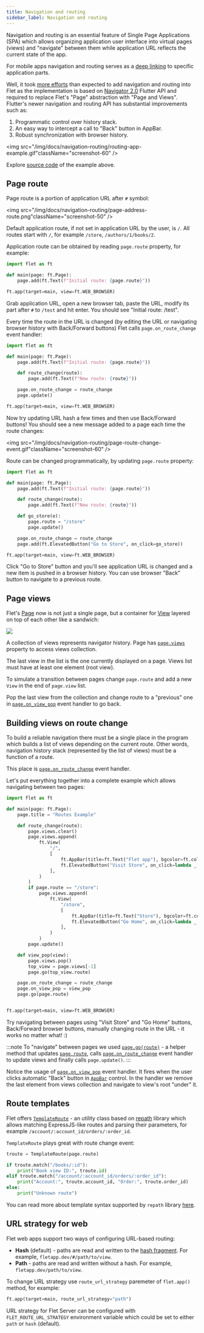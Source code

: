 ```yaml
---
title: Navigation and routing
sidebar_label: Navigation and routing
---
```


Navigation and routing is an essential feature of Single Page Applications (SPA) which allows organizing application user interface into virtual pages (views) and "navigate" between them while application URL reflects the current state of the app.

For mobile apps navigation and routing serves as a [deep linking](https://docs.flutter.dev/development/ui/navigation/deep-linking) to specific application parts.

Well, it took [more efforts](https://github.com/flet-dev/flet/pull/95/files) than expected to add navigation and routing into Flet as the implementation is based on [Navigator 2.0](https://medium.com/flutter/learning-flutters-new-navigation-and-routing-system-7c9068155ade) Flutter API and required to replace Flet's "Page" abstraction with "Page and Views". Flutter's newer navigation and routing API has substantial improvements such as:

1. Programmatic control over history stack.
2. An easy way to intercept a call to "Back" button in AppBar.
3. Robust synchronization with browser history.

<img src="/img/docs/navigation-routing/routing-app-example.gif"className="screenshot-60" />

Explore [source code](https://github.com/flet-dev/examples/blob/main/python/apps/routing-navigation/building-views-on-route-change.py) of the example above.

## Page route

Page route is a portion of application URL after `#` symbol:

<img src="/img/docs/navigation-routing/page-address-route.png"className="screenshot-50" />

Default application route, if not set in application URL by the user, is `/`. All routes start with `/`, for example `/store`, `/authors/1/books/2`.

Application route can be obtained by reading `page.route` property, for example:

```python
import flet as ft

def main(page: ft.Page):
    page.add(ft.Text(f"Initial route: {page.route}"))

ft.app(target=main, view=ft.WEB_BROWSER)
```

Grab application URL, open a new browser tab, paste the URL, modify its part after `#` to `/test` and hit enter. You should see "Initial route: /test".

Every time the route in the URL is changed (by editing the URL or navigating browser history with Back/Forward buttons) Flet calls `page.on_route_change` event handler:

```python
import flet as ft

def main(page: ft.Page):
    page.add(ft.Text(f"Initial route: {page.route}"))

    def route_change(route):
        page.add(ft.Text(f"New route: {route}"))

    page.on_route_change = route_change
    page.update()

ft.app(target=main, view=ft.WEB_BROWSER)
```

Now try updating URL hash a few times and then use Back/Forward buttons! You should see a new message added to a page each time the route changes:

<img src="/img/docs/navigation-routing/page-route-change-event.gif"className="screenshot-60" />

Route can be changed programmatically, by updating `page.route` property:

```python
import flet as ft

def main(page: ft.Page):
    page.add(ft.Text(f"Initial route: {page.route}"))

    def route_change(route):
        page.add(ft.Text(f"New route: {route}"))

    def go_store(e):
        page.route = "/store"
        page.update()

    page.on_route_change = route_change
    page.add(ft.ElevatedButton("Go to Store", on_click=go_store))

ft.app(target=main, view=ft.WEB_BROWSER)
```

Click "Go to Store" button and you'll see application URL is changed and a new item is pushed in a browser history. You can use browser "Back" button to navigate to a previous route.

## Page views

Flet's [Page](/docs/controls/page) now is not just a single page, but a container for [View](/docs/controls/view) layered on top of each other like a sandwich:

<img src="/img/docs/navigation-routing/page-views.svg" className="screenshot-100" />

A collection of views represents navigator history. Page has [`page.views`](/docs/controls/page#views) property to access views collection.

The last view in the list is the one currently displayed on a page. Views list must have at least one element (root view).

To simulate a transition between pages change `page.route` and add a new `View` in the end of `page.view` list.

Pop the last view from the collection and change route to a "previous" one in [`page.on_view_pop`](/docs/controls/page#on_view_pop) event handler to go back.

## Building views on route change

To build a reliable navigation there must be a single place in the program which builds a list of views depending on the current route. Other words, navigation history stack (represented by the list of views) must be a function of a route.

This place is [`page.on_route_change`](/docs/controls/page#on_route_change) event handler.

Let's put everything together into a complete example which allows navigating between two pages:

```python
import flet as ft

def main(page: ft.Page):
    page.title = "Routes Example"

    def route_change(route):
        page.views.clear()
        page.views.append(
            ft.View(
                "/",
                [
                    ft.AppBar(title=ft.Text("Flet app"), bgcolor=ft.colors.SURFACE_VARIANT),
                    ft.ElevatedButton("Visit Store", on_click=lambda _: page.go("/store")),
                ],
            )
        )
        if page.route == "/store":
            page.views.append(
                ft.View(
                    "/store",
                    [
                        ft.AppBar(title=ft.Text("Store"), bgcolor=ft.colors.SURFACE_VARIANT),
                        ft.ElevatedButton("Go Home", on_click=lambda _: page.go("/")),
                    ],
                )
            )
        page.update()

    def view_pop(view):
        page.views.pop()
        top_view = page.views[-1]
        page.go(top_view.route)

    page.on_route_change = route_change
    page.on_view_pop = view_pop
    page.go(page.route)


ft.app(target=main, view=ft.WEB_BROWSER)
```

Try navigating between pages using "Visit Store" and "Go Home" buttons, Back/Forward browser buttons, manually changing route in the URL - it works no matter what! :)

:::note
To "navigate" between pages we used [`page.go(route)`](/docs/controls/page#goroute) - a helper method that updates [`page.route`](/docs/controls/page#route), calls [`page.on_route_change`](/docs/controls/page#on_route_change) event handler to update views and finally calls `page.update()`.
:::

Notice the usage of [`page.on_view_pop`](/docs/controls/page#on_view_pop) event handler. It fires when the user clicks automatic "Back" button in [`AppBar`](/docs/controls/appbar) control. In the handler we remove the last element from views collection and navigate to view's root "under" it.

## Route templates

Flet offers [`TemplateRoute`](https://github.com/flet-dev/flet/blob/main/sdk/python/flet/template_route.py) - an utility class based on [repath](https://github.com/nickcoutsos/python-repath) library which allows matching ExpressJS-like routes and parsing their parameters, for example `/account/:account_id/orders/:order_id`.

`TemplateRoute` plays great with route change event:

```python
troute = TemplateRoute(page.route)

if troute.match("/books/:id"):
    print("Book view ID:", troute.id)
elif troute.match("/account/:account_id/orders/:order_id"):
    print("Account:", troute.account_id, "Order:", troute.order_id)
else:
    print("Unknown route")
```

You can read more about template syntax supported by `repath` library [here](https://github.com/nickcoutsos/python-repath#parameters).

## URL strategy for web

Flet web apps support two ways of configuring URL-based routing:

* **Hash** (default) - paths are read and written to the [hash fragment](https://en.wikipedia.org/wiki/Uniform_Resource_Locator#Syntax). For example, `fletapp.dev/#/path/to/view`.
* **Path** - paths are read and written without a hash. For example, `fletapp.dev/path/to/view`.

To change URL strategy use `route_url_strategy` paremeter of `flet.app()` method, for example:

```python
ft.app(target=main, route_url_strategy="path")
```

URL strategy for Flet Server can be configured with `FLET_ROUTE_URL_STRATEGY` environment variable which could be set to either `path` or `hash` (default).